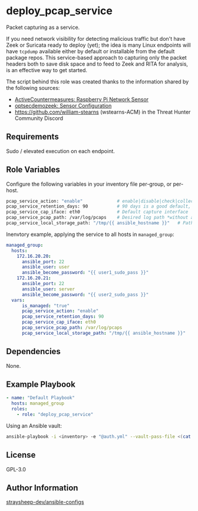deploy_pcap_service
=========

Packet capturing as a service.

If you need network visibility for detecting malicious traffic but don't have Zeek or Suricata ready to deploy (yet); the idea is many Linux endpoints will have `tcpdump` available either by default or installable from the default package repos. This service-based approach to capturing only the packet headers both to save disk space and to feed to Zeek and RITA for analysis, is an effective way to get started.

The script behind this role was created thanks to the information shared by the following sources:

- [ActiveCountermeasures: Raspberry Pi Network Sensor](https://www.activecountermeasures.com/raspberry-pi-network-sensor-webinar-qa/)
- [optsecdemozeek: Sensor Configuration](https://github.com/0ptsec/optsecdemozeek/blob/61c1745bc1bf475e2a17dd0c51a9fe1b6f220c17/2-sensor_manual_cfg_actions.txt#L47)
- <https://github.com/william-stearns> (wstearns-ACM) in the Threat Hunter Community Discord

Requirements
------------

Sudo / elevated execution on each endpoint.

Role Variables
--------------

Configure the following variables in your inventory file per-group, or per-host.

```bash
pcap_service_action: "enable"             # enable|disable|check|collect (collect retrieves any remote pcaps from the pcap_service_pcap_path variable)
pcap_service_retention_days: 90           # 90 days is a good default, pcaps are not capturing the data payload to save disk space
pcap_service_cap_iface: eth0              # Default capture interface
pcap_service_pcap_path: /var/log/pcaps    # Desired log path *without a trailing slash*
pcap_service_local_storage_path: "/tmp/{{ ansible_hostname }}"   # Path to store pcap files retrieved from remote hosts, defaults to /tmp/<remote-hostname>
```

Inenvtory example, applying the service to all hosts in `managed_group`:

```yml
managed_group:
  hosts:
    172.16.20.20:
      ansible_port: 22
      ansible_user: user
      ansible_become_password: "{{ user1_sudo_pass }}"
    172.16.20.21:
      ansible_port: 22
      ansible_user: server
      ansible_become_password: "{{ user2_sudo_pass }}"
  vars:
      is_managed: "true"
      pcap_service_action: "enable"
      pcap_service_retention_days: 90
      pcap_service_cap_iface: eth0
      pcap_service_pcap_path: /var/log/pcaps
      pcap_service_local_storage_path: "/tmp/{{ ansible_hostname }}"
```

Dependencies
------------

None.

Example Playbook
----------------

```yml
- name: "Default Playbook"
  hosts: managed_group
  roles:
    - role: "deploy_pcap_service"
```

Using an Ansible vault:

```bash
ansible-playbook -i <inventory> -e "@auth.yml" --vault-pass-file <(cat <<<$ANSIBLE_VAULT_PASSWORD) -v ./playbook.yml
```

License
-------

GPL-3.0

Author Information
------------------

[straysheep-dev/ansible-configs](https://github.com/straysheep-dev/ansible-configs)